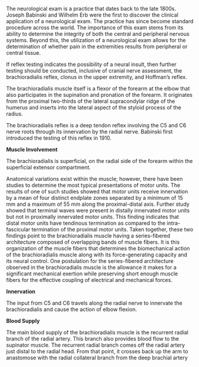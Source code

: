 The neurological exam is a practice that dates back to the late 1800s. Joseph Babinski and Wilhelm Erb were the first to discover the clinical application of a neurological exam. The practice has since become standard procedure across the world. The importance of this exam stems from its ability to determine the integrity of both the central and peripheral nervous systems. Beyond this, the utilization of a neurological exam allows for the determination of whether pain in the extremities results from peripheral or central tissue.

If reflex testing indicates the possibility of a neural insult, then further testing should be conducted, inclusive of cranial nerve assessment, the brachioradialis reflex, clonus in the upper extremity, and Hoffman’s reflex.

The brachioradialis muscle itself is a flexor of the forearm at the elbow that also participates in the supination and pronation of the forearm. It originates from the proximal two-thirds of the lateral supracondylar ridge of the humerus and inserts into the lateral aspect of the styloid process of the radius.

The brachioradialis reflex is a deep tendon reflex involving the C5 and C6 nerve roots through its innervation by the radial nerve. Babinski first introduced the testing of this reflex in 1910.

**Muscle Involvement**

The brachioradialis is superficial, on the radial side of the forearm within the superficial extensor compartment.

Anatomical variations exist within the muscle; however, there have been studies to determine the most typical presentations of motor units. The results of one of such studies showed that motor units receive innervation by a mean of four distinct endplate zones separated by a minimum of 15 mm and a maximum of 55 mm along the proximal-distal axis. Further study showed that terminal waves were present in distally innervated motor units but not in proximally innervated motor units. This finding indicates that distal motor units have tendinous termination as compared to the intra-fascicular termination of the proximal motor units. Taken together, these two findings point to the brachioradialis muscle having a series-fibered architecture composed of overlapping bands of muscle fibers. It is this organization of the muscle fibers that determines the biomechanical action of the brachioradialis muscle along with its force-generating capacity and its neural control. One postulation for the series-fibered architecture observed in the brachioradialis muscle is the allowance it makes for a significant mechanical exertion while preserving short enough muscle fibers for the effective coupling of electrical and mechanical forces.

**Innervation**

The input from C5 and C6 travels along the radial nerve to innervate the brachioradialis and cause the action of elbow flexion.

**Blood Supply**

The main blood supply of the brachioradialis muscle is the recurrent radial branch of the radial artery. This branch also provides blood flow to the supinator muscle. The recurrent radial branch comes off the radial artery just distal to the radial head. From that point, it crosses back up the arm to anastomose with the radial collateral branch from the deep brachial artery